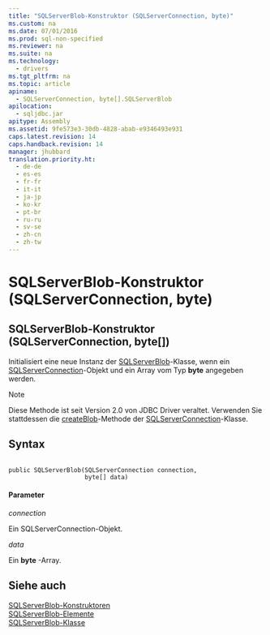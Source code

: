 ```yaml
---
title: "SQLServerBlob-Konstruktor (SQLServerConnection, byte)"
ms.custom: na
ms.date: 07/01/2016
ms.prod: sql-non-specified
ms.reviewer: na
ms.suite: na
ms.technology: 
  - drivers
ms.tgt_pltfrm: na
ms.topic: article
apiname: 
  - SQLServerConnection, byte[].SQLServerBlob
apilocation: 
  - sqljdbc.jar
apitype: Assembly
ms.assetid: 9fe573e3-30db-4828-abab-e9346493e931
caps.latest.revision: 14
caps.handback.revision: 14
manager: jhubbard
translation.priority.ht: 
  - de-de
  - es-es
  - fr-fr
  - it-it
  - ja-jp
  - ko-kr
  - pt-br
  - ru-ru
  - sv-se
  - zh-cn
  - zh-tw
---
```

# SQLServerBlob-Konstruktor (SQLServerConnection, byte)
    
## SQLServerBlob\-Konstruktor \(SQLServerConnection, byte\[\]\)  
 Initialisiert eine neue Instanz der [SQLServerBlob](../content/SQLServerBlob-Class.md)\-Klasse, wenn ein [SQLServerConnection](../content/SQLServerConnection-Class.md)\-Objekt und ein Array vom Typ **byte** angegeben werden.  
  
> [!NOTE]  
>  Diese Methode ist seit Version 2.0 von JDBC Driver veraltet. Verwenden Sie stattdessen die [createBlob](../content/createBlob-Method--SQLServerConnection-.md)\-Methode der [SQLServerConnection](../content/SQLServerConnection-Class.md)\-Klasse.  
  
## Syntax  
  
```  
  
public SQLServerBlob(SQLServerConnection connection,  
                     byte[] data)  
```  
  
#### Parameter  
 *connection*  
  
 Ein SQLServerConnection\-Objekt.  
  
 *data*  
  
 Ein **byte** \-Array.  
  
## Siehe auch  
 [SQLServerBlob-Konstruktoren](../content/SQLServerBlob-Constructors.md)   
 [SQLServerBlob-Elemente](../content/SQLServerBlob-Members.md)   
 [SQLServerBlob-Klasse](../content/SQLServerBlob-Class.md)  
  
  